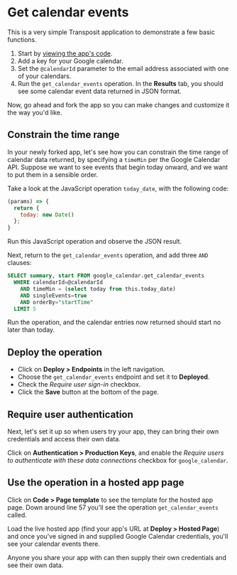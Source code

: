 # Get calendar events

This is a very simple Transposit application to demonstrate a few basic functions.

  1. Start by [viewing the app's code](https://console.transposit.com/t/transposit-sample/calendar_events?readme=true).
  2. Add a key for your Google calendar.
  3. Set the `@calendarId` parameter to the email address associated with one of your calendars.
  4. Run the `get_calendar_events` operation. In the **Results** tab, you should see some calendar event data returned in JSON format.

Now, go ahead and fork the app so you can make changes and customize it the way you'd like.

## Constrain the time range

In your newly forked app, let's see how you can constrain the time range of calendar data returned, by specifying a `timeMin` per the Google Calendar API. Suppose we want to see events that begin today onward, and we want to put them in a sensible order.

Take a look at the JavaScript operation `today_date`, with the following code:

```javascript
(params) => {
  return {
    today: new Date()
  };
}
```

Run this JavaScript operation and observe the JSON result.

Next, return to the `get_calendar_events` operation, and add three `AND` clauses:

```sql
SELECT summary, start FROM google_calendar.get_calendar_events
  WHERE calendarId=@calendarId
    AND timeMin = (select today from this.today_date)
    AND singleEvents=true
    AND orderBy="startTime"
  LIMIT 5
```

Run the operation, and the calendar entries now returned should start no later than today.

## Deploy the operation

  * Click on **Deploy > Endpoints** in the left navigation.
  * Choose the `get_calendar_events` endpoint and set it to **Deployed**.
  * Check the _Require user sign-in_ checkbox.
  * Click the **Save** button at the bottom of the page.

## Require user authentication

Next, let's set it up so when users try your app, they can bring their own credentials and access their own data.

Click on **Authentication > Production Keys**, and enable the _Require users to authenticate with these data connections_ checkbox for `google_calendar`.

## Use the operation in a hosted app page

Click on **Code > Page template** to see the template for the hosted app page. Down around line 57 you'll see the operation `get_calendar_events` called.

Load the live hosted app (find your app's URL at **Deploy > Hosted Page**) and once you've signed in and supplied Google Calendar credentials, you'll see your calendar events there.

Anyone you share your app with can then supply their own credentials and see their own data.